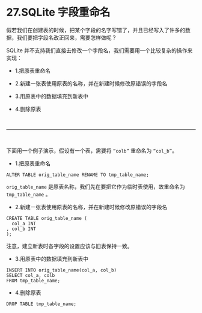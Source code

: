 # 27.SQLite 字段重命名

假若我们在创建表的时候，把某个字段的名字写错了，并且已经写入了许多的数据，我们要把字段名改正回来，需要怎样做呢？

SQLite 并不支持我们直接去修改一个字段名，我们需要用一个比较复杂的操作来实现：

* 1.把原表重命名

* 2.新建一张表使用原表的名称，并在新建时候修改原错误的字段名

* 3.用原表中的数据填充到新表中

* 4.删除原表

<br>
<hr>
<br>

下面用一个例子演示，假设有一个表，需要将 ``“colb”`` 重命名为 ``“col_b”``。

* 1.把原表重命名
```
ALTER TABLE orig_table_name RENAME TO tmp_table_name;
```

``orig_table_name`` 是原表名称，我们先在要把它作为临时表使用，故重命名为 ``tmp_table_name`` 。

* 2.新建一张表使用原表的名称，并在新建时候修改原错误的字段名
```
CREATE TABLE orig_table_name (
  col_a INT
, col_b INT
);
```

注意，建立新表时各字段的设置应该与旧表保持一致。

* 3.用原表中的数据填充到新表中
```
INSERT INTO orig_table_name(col_a, col_b)
SELECT col_a, colb
FROM tmp_table_name;
```

* 4.删除原表

```
DROP TABLE tmp_table_name;
```
